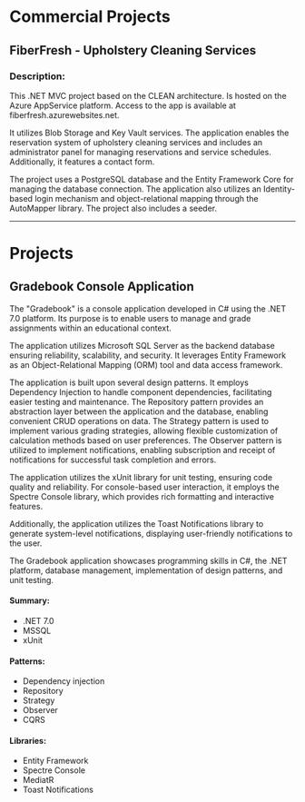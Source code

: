 # Commercial Projects
## FiberFresh - Upholstery Cleaning Services
### Description:

This .NET MVC project based on the CLEAN architecture. Is hosted on the Azure AppService platform. Access to the app is available at fiberfresh.azurewebsites.net.

It utilizes Blob Storage and Key Vault services. The application enables the reservation system of upholstery cleaning services and includes an administrator panel for managing reservations and service schedules. Additionally, it features a contact form. 

The project uses a PostgreSQL database and the Entity Framework Core for managing the database connection. The application also utilizes an Identity-based login mechanism and object-relational mapping through the AutoMapper library. The project also includes a seeder.


-------------------------------------------------------------------------------------------------------------------------------------------------------


# Projects

## Gradebook Console Application
The "Gradebook" is a console application developed in C# using the .NET 7.0 platform. Its purpose is to enable users to manage and grade assignments within an educational context.

The application utilizes Microsoft SQL Server as the backend database ensuring reliability, scalability, and security. It leverages Entity Framework as an Object-Relational Mapping (ORM) tool and data access framework.

The application is built upon several design patterns. It employs Dependency Injection to handle component dependencies, facilitating easier testing and maintenance. The Repository pattern provides an abstraction layer between the application and the database, enabling convenient CRUD operations on data. The Strategy pattern is used to implement various grading strategies, allowing flexible customization of calculation methods based on user preferences. The Observer pattern is utilized to implement notifications, enabling subscription and receipt of notifications for successful task completion and errors.

The application utilizes the xUnit library for unit testing, ensuring code quality and reliability. For console-based user interaction, it employs the Spectre Console library, which provides rich formatting and interactive features.

Additionally, the application utilizes the Toast Notifications library to generate system-level notifications, displaying user-friendly notifications to the user.

The Gradebook application showcases programming skills in C#, the .NET platform, database management, implementation of design patterns, and unit testing.


#### Summary:
- .NET 7.0
- MSSQL
- xUnit

#### Patterns:
- Dependency injection
- Repository
- Strategy
- Observer
- CQRS

#### Libraries:
- Entity Framework
- Spectre Console
- MediatR
- Toast Notifications
